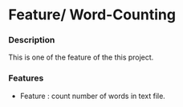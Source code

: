 # Feature/ Word-Counting
### Description 
This is one of the feature of the this project.

### Features
- Feature : count number of words in text file.





